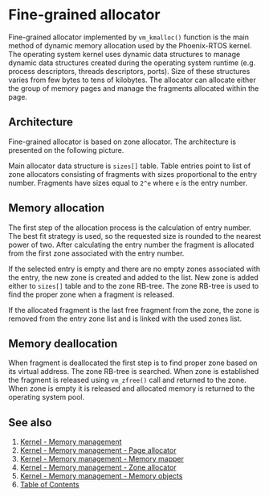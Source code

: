 # Fine-grained allocator

Fine-grained allocator implemented by `vm_kmalloc()` function is the main method of dynamic memory allocation used by
the Phoenix-RTOS kernel. The operating system kernel uses dynamic data structures to manage dynamic data structures
created during the operating system runtime (e.g. process descriptors, threads descriptors, ports). Size of these
structures varies from few bytes to tens of kilobytes. The allocator can allocate either the group of memory pages and
manage the fragments allocated within the page.

## Architecture

Fine-grained allocator is based on zone allocator. The architecture is presented on the following picture.

Main allocator data structure is `sizes[]` table. Table entries point to list of zone allocators consisting of fragments
with sizes proportional to the entry number. Fragments have sizes equal to `2^e` where `e` is the entry number.

## Memory allocation

The first step of the allocation process is the calculation of entry number. The best fit strategy is used, so the
requested size is rounded to the nearest power of two. After calculating the entry number the fragment is allocated
from the first zone associated with the entry number.

If the selected entry is empty and there are no empty zones associated with the entry, the new zone is created and added
to the list. New zone is added either to `sizes[]` table and to the zone RB-tree. The zone RB-tree is used to find the
proper zone when a fragment is released.

If the allocated fragment is the last free fragment from the zone, the zone is removed from the entry zone list and is
linked with the used zones list.

## Memory deallocation

When fragment is deallocated the first step is to find proper zone based on its virtual address. The zone RB-tree is
searched. When zone is established the fragment is released using `vm_zfree()` call and returned to the zone. When zone
is empty it is released and allocated memory is returned to the operating system pool.

## See also

1. [Kernel - Memory management](README.md)
2. [Kernel - Memory management - Page allocator](page.md)
3. [Kernel - Memory management - Memory mapper](mapper.md)
4. [Kernel - Memory management - Zone allocator](zalloc.md)
5. [Kernel - Memory management - Memory objects](objects.md)
6. [Table of Contents](../../README.md)
